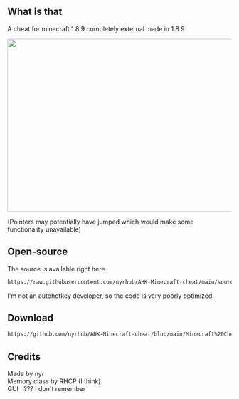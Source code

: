 ## What is that
A cheat for minecraft 1.8.9 completely external made in 1.8.9

<img src="https://i.imgur.com/aLx3NQx.gif" data-canonical-src="https://i.imgur.com/aLx3NQx.gif" width="690" height="388" />

(Pointers may potentially have jumped which would make some functionality unavailable)

## Open-source
The source is available right here
```bash
https://raw.githubusercontent.com/nyrhub/AHK-Minecraft-cheat/main/source.ahk
```
I'm not an autohotkey developer, so the code is very poorly optimized.

## Download
```bash
https://github.com/nyrhub/AHK-Minecraft-cheat/blob/main/Minecraft%20Cheat.exe?raw=true
```

## Credits
Made by nyr<br>
Memory class by RHCP (I think)<br>
GUI : ??? I don't remember
